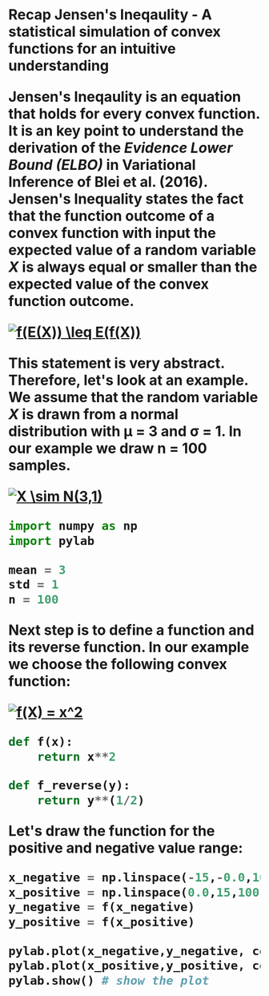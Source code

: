 <h1>Recap Jensen's Ineqaulity - A statistical simulation of convex functions for an intuitive understanding
  
Jensen's Ineqaulity is an equation that holds for every convex function. It is an key point to understand the derivation of the <i>Evidence Lower Bound (ELBO)</i> in Variational Inference of Blei et al. (2016).
Jensen's Inequality states the fact that the function outcome of a convex function with input the expected value of a random variable <i>X</i> is always equal or smaller than the expected value of the convex function outcome.

<a href="https://www.codecogs.com/eqnedit.php?latex=\dpi{150}&space;f(E(X))&space;\leq&space;E(f(X))" target="_blank"><img src="https://latex.codecogs.com/gif.latex?\dpi{150}&space;f(E(X))&space;\leq&space;E(f(X))" title="f(E(X)) \leq E(f(X))" /></a>

This statement is very abstract. Therefore, let's look at an example. We assume that the random variable <i>X</i> is drawn from a normal distribution with &mu; = 3 and &sigma; = 1. In our example we draw n = 100 samples.

<a href="https://www.codecogs.com/eqnedit.php?latex=\dpi{150}&space;X&space;\sim&space;N(3,1)" target="_blank"><img src="https://latex.codecogs.com/gif.latex?\dpi{150}&space;X&space;\sim&space;N(3,1)" title="X \sim N(3,1)" /></a>

```python
import numpy as np
import pylab
```

```python
mean = 3
std = 1
n = 100
```

Next step is to define a function and its reverse function. In our example we choose the following convex function:

<a href="https://www.codecogs.com/eqnedit.php?latex=\dpi{150}&space;f(X)&space;=&space;x^2" target="_blank"><img src="https://latex.codecogs.com/gif.latex?\dpi{150}&space;f(X)&space;=&space;x^2" title="f(X) = x^2" /></a>

```python
def f(x):
    return x**2

def f_reverse(y):
    return y**(1/2)
```

Let's draw the function for the positive and negative value range:

```python
x_negative = np.linspace(-15,-0.0,100) # 100 linearly spaced numbers
x_positive = np.linspace(0.0,15,100) # 100 linearly spaced numbers
y_negative = f(x_negative)
y_positive = f(x_positive)

pylab.plot(x_negative,y_negative, color="C0")
pylab.plot(x_positive,y_positive, color="C0")
pylab.show() # show the plot
```
